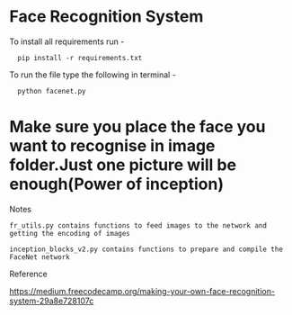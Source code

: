 # Face Recognition System

To install all requirements run -

      pip install -r requirements.txt 

To run the file type the following in terminal -

      python facenet.py



#  Make sure you place the face you want to recognise in image folder.Just one picture will be enough(Power of inception)



Notes
    
    fr_utils.py contains functions to feed images to the network and getting the encoding of images
    
    inception_blocks_v2.py contains functions to prepare and compile the FaceNet network
    
    
Reference

https://medium.freecodecamp.org/making-your-own-face-recognition-system-29a8e728107c
    
    
